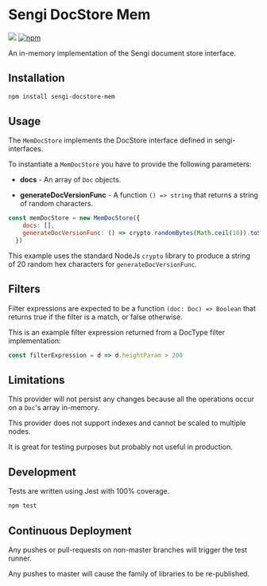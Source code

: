 # Sengi DocStore Mem

![](https://github.com/karlhulme/sengi/workflows/CD/badge.svg)
[![npm](https://img.shields.io/npm/v/sengi-docstore-mem.svg)](https://www.npmjs.com/package/sengi-docstore-mem)

An in-memory implementation of the Sengi document store interface.

## Installation

```bash
npm install sengi-docstore-mem
```

## Usage

The `MemDocStore` implements the DocStore interface defined in sengi-interfaces.

To instantiate a `MemDocStore` you have to provide the following parameters:

* **docs** - An array of `Doc` objects.

* **generateDocVersionFunc** - A function `() => string` that returns a string of random characters.

```javascript
const memDocStore = new MemDocStore({
    docs: [],
    generateDocVersionFunc: () => crypto.randomBytes(Math.ceil(10)).toString('hex').slice(0, 20)
  })
```

This example uses the standard NodeJs `crypto` library to produce a string of 20 random hex characters for `generateDocVersionFunc`.


## Filters

Filter expressions are expected to be a function `(doc: Doc) => Boolean` that returns true if the filter is a match, or false otherwise.

This is an example filter expression returned from a DocType filter implementation:

```javascript
const filterExpression = d => d.heightParam > 200
```

## Limitations

This provider will not persist any changes because all the operations occur on a `Doc`'s array in-memory.

This provider does not support indexes and cannot be scaled to multiple nodes.

It is great for testing purposes but probably not useful in production.


## Development

Tests are written using Jest with 100% coverage.

```bash
npm test
```


## Continuous Deployment

Any pushes or pull-requests on non-master branches will trigger the test runner.

Any pushes to master will cause the family of libraries to be re-published.
